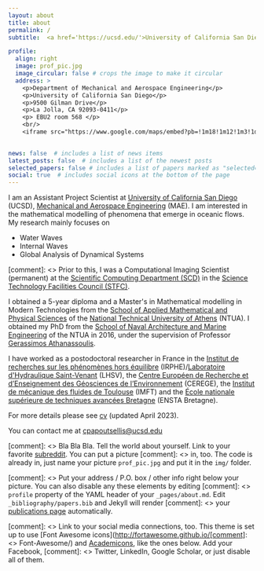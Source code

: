 ```yaml
---
layout: about
title: about
permalink: /
subtitle:  <a href='https://ucsd.edu/'>University of California San Diego</a> (UCSD), <a href='https://mae.ucsd.edu/'>Mechanical and Aerospace Engineering</a> (MAE)

profile:
  align: right
  image: prof_pic.jpg
  image_circular: false # crops the image to make it circular
  address: >
    <p>Department of Mechanical and Aerospace Engineering</p>
    <p>University of California San Diego</p> 
    <p>9500 Gilman Drive</p>
    <p>La Jolla, CA 92093-0411</p>
    <p> EBU2 room 568 </p>
    <br/>
    <iframe src="https://www.google.com/maps/embed?pb=!1m18!1m12!1m3!1d54896939.21259352!2d-159.42013722471472!3d32.88115688094058!2m3!1f0!2f0!3f0!3m2!1i1024!2i768!4f13.1!3m3!1m2!1s0x80dc06c3a0a5a399%3A0x384b0b4fa03029b9!2sDepartment%20of%20Mechanical%20and%20Aerospace%20Engineering!5e0!3m2!1sen!2sus!4v1686112600319!5m2!1sen!2sus" width="150" height="112" style="border:0;" allowfullscreen="" loading="lazy" referrerpolicy="no-referrer-when-downgrade"></iframe>

    
news: false  # includes a list of news items
latest_posts: false  # includes a list of the newest posts
selected_papers: false # includes a list of papers marked as "selected={true}"
social: true  # includes social icons at the bottom of the page
---
```

I am an Assistant Project Scientist at <a href='https://ucsd.edu/'>University of California San Diego</a> (UCSD), <a href='https://mae.ucsd.edu/'>Mechanical and Aerospace Engineering</a> (MAE). I am interested in the mathematical modelling of phenomena that emerge in oceanic flows. My research mainly focuses on 
- Water Waves
- Internal Waves
- Global Analysis of Dynamical Systems



[comment]: <> Prior to this, I was a Computational Imaging Scientist (permanent) at the [Scientific Computing Department (SCD)](https://www.scd.stfc.ac.uk/Pages/home.aspx) in the [Science Technology Facilities Council (STFC)](https://stfc.ukri.org/). 

I obtained a 5-year diploma and a Master's in Mathematical modelling in Modern Technologies from the  [School of Applied Mathematical and Physical Sciences](http://semfe.ntua.gr/en/) of the [National Technical University of Athens](https://www.ntua.gr/en/) (NTUA). I obtained my PhD from the [School of Naval Architecture and Marine Engineering](https://www.ntua.gr/en/schools/item/8-school-of-naval-architecture-and-marine-engineering) of the NTUA in 2016, under the supervision of Professor [Gerassimos Athanassoulis]( https://gerassimos.athanassoulis.net/). 

I have worked as a postodoctoral researcher in France in the [Institut de recherches sur les phénomènes hors équilibre](https://irphe.univ-amu.fr/) (IRPHE)/[Laboratoire d'Hydraulique Saint-Venant](https://www.saint-venant-lab.fr/) (LHSV), the [Centre Européen de Recherche et d’Enseignement des Géosciences de l’Environnement](https://www.cerege.fr/fr/) (CEREGE), the [Institut de mécanique des fluides de Toulouse](https://www.imft.fr/en/accueil-english/) (IMFT) and the [École nationale supérieure de techniques avancées Bretagne](https://www.ensta-bretagne.fr/fr) (ENSTA Bretagne).


For more details please see [cv](https://chpapoutsellis.github.io/cv/) (updated April 2023).

You can contact me at cpapoutsellis@ucsd.edu

[comment]: <> Bla Bla Bla. Tell the world about yourself. Link to your favorite [subreddit](http://reddit.com). You can put a picture [comment]: <> in, too. The code is already in, just name your picture `prof_pic.jpg` and put it in the `img/` folder.

[comment]: <> Put your address / P.O. box / other info right below your picture. You can also disable any these elements by editing [comment]: <> `profile` property of the YAML header of your `_pages/about.md`. Edit `_bibliography/papers.bib` and Jekyll will render [comment]: <> your [publications page](/al-folio/publications/) automatically.

[comment]: <> Link to your social media connections, too. This theme is set up to use [Font Awesome icons](http://fortawesome.github.io/[comment]: <> Font-Awesome/) and [Academicons](https://jpswalsh.github.io/academicons/), like the ones below. Add your Facebook, [comment]: <> Twitter, LinkedIn, Google Scholar, or just disable all of them.
